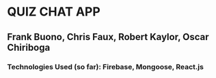 # QUIZ CHAT APP

## Frank Buono, Chris Faux, Robert Kaylor, Oscar Chiriboga

### Technologies Used (so far): Firebase, Mongoose, React.js